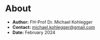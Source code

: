 # About

* **Author:** FH-Prof Dr. Michael Kohlegger
* **Contact:** [michael.kohlegger@gmail.com](michael.kohlegger@gmail.com)
* **Date:** February 2024
